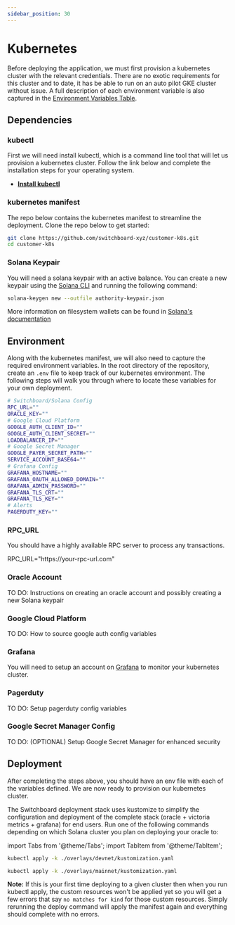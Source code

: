 ```yaml
---
sidebar_position: 30
---
```


# Kubernetes

Before deploying the application, we must first provision a kubernetes cluster with the relevant credentials. There are no exotic requirements for this cluster and to date, it has be able to run on an auto pilot GKE cluster without issue. A full description of each environment variable is also captured in the [Environment Variables Table](./env.md).

## Dependencies

### kubectl

First we will need install kubectl, which is a command line tool that will let us provision a kubernetes cluster. Follow the link below and complete the installation steps for your operating system.

- **[Install kubectl](https://kubernetes.io/docs/tasks/tools/#kubectl)**

### kubernetes manifest

The repo below contains the kubernetes manifest to streamline the deployment. Clone the repo below to get started:

```bash
git clone https://github.com/switchboard-xyz/customer-k8s.git
cd customer-k8s
```

### Solana Keypair

You will need a solana keypair with an active balance. You can create a new keypair using the [Solana CLI](https://docs.solana.com/cli/install-solana-cli-tools) and running the following command:

```bash
solana-keygen new --outfile authority-keypair.json
```

More information on filesystem wallets can be found in [Solana's documentation](https://docs.solana.com/wallet-guide/file-system-wallet)

## Environment

Along with the kubernetes manifest, we will also need to capture the required environment variables. In the root directory of the repository, create an `.env` file to keep track of our kubernetes environment. The following steps will walk you through where to locate these variables for your own deployment.

```bash env title=".env"
# Switchboard/Solana Config
RPC_URL=""
ORACLE_KEY=""
# Google Cloud Platform
GOOGLE_AUTH_CLIENT_ID=""
GOOGLE_AUTH_CLIENT_SECRET=""
LOADBALANCER_IP=""
# Google Secret Manager
GOOGLE_PAYER_SECRET_PATH=""
SERVICE_ACCOUNT_BASE64=""
# Grafana Config
GRAFANA_HOSTNAME=""
GRAFANA_OAUTH_ALLOWED_DOMAIN=""
GRAFANA_ADMIN_PASSWORD=""
GRAFANA_TLS_CRT=""
GRAFANA_TLS_KEY=""
# Alerts
PAGERDUTY_KEY=""
```

### RPC_URL

You should have a highly available RPC server to process any transactions.

RPC_URL="ht<span>tps://</span>your-rpc-url.com"

### Oracle Account

TO DO: Instructions on creating an oracle account and possibly creating a new Solana keypair

### Google Cloud Platform

TO DO: How to source google auth config variables

### Grafana

You will need to setup an account on [Grafana](https://grafana.com/) to monitor your kubernetes cluster.

### Pagerduty

TO DO: Setup pagerduty config variables

### Google Secret Manager Config

TO DO: (OPTIONAL) Setup Google Secret Manager for enhanced security

## Deployment

After completing the steps above, you should have an env file with each of the variables defined. We are now ready to provision our kubernetes cluster.

The Switchboard deployment stack uses kustomize to simplify the configuration and deployment of the complete stack (oracle + victoria metrics + grafana) for end users. Run one of the following commands depending on which Solana cluster you plan on deploying your oracle to:

import Tabs from '@theme/Tabs';
import TabItem from '@theme/TabItem';

<Tabs>
<TabItem value="devnet" label="Devnet" default>

```bash
kubectl apply -k ./overlays/devnet/kustomization.yaml
```

</TabItem>
<TabItem value="mainnet" label="Main-net">

```bash
kubectl apply -k ./overlays/mainnet/kustomization.yaml
```

</TabItem>
</Tabs>

**Note:** If this is your first time deploying to a given cluster then when you run kubectl apply, the custom resources won't be applied yet so you will get a few errors that say `no matches for kind` for those custom resources. Simply rerunning the deploy command will apply the manifest again and everything should complete with no errors.
